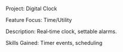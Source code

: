 Project: Digital Clock

Feature Focus: Time/Utility 

Description: Real‑time clock, settable alarms. 

Skills Gained: Timer events, scheduling 